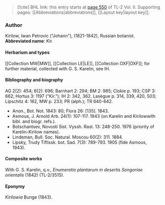 > [!cite] BHL link: this entry starts at [page 550](https://www.biodiversitylibrary.org/page/33068792) of TL-2 Vol. II.
> Supporting pages: [[Abbreviations|abbreviations]], [[Layout key|layout key]].

### Author

Kirilow, Iwan Petrovic ("Johann"), (1821-1842), Russian botanist. 
**Abbreviated name**: *Kir.*

#### Herbarium and types

[[Collection MW|MW]], [[Collection LE|LE]], [[Collection OXF|OXF]]; for further material, collected with G. S. Karelin, see IH.

#### Bibliography and biography

AG 2(2): 454; 6(2): 696; Barnhart 2: 294; BM 2: 985; Clokie p. 193; CSP 3: 662; Hortus 3: 1197 ("Kir."); IH 2: 342, 362. Lasègue p. 314, 339, 420, 503; Lipschitz 4: 162, MW p. 233; PR (alph.); TR 640-642.
- Anon., Bot. Not. 1843: 80; Flora 26: \[135\]. 1843.
- Asmous, J. Arnold Arb. 24(1): 107-117. 1943 (on Karelin and Kirilowwith bibl. and biogr. refs.).
- Botschantsev, Novosti Sist. Vyssh. Rast. 13: 248-250. 1976 (priority of Karelin-Kirilow names).
- Lindeman, Bull. Soc. Natural. Moscou 60(2): 311. 1884.
- Lipsky, Trudy Tiflissk. bot. Sad. 7(3): 789-793. 1905 (fide Asmous, 1943).

#### Composite works

With G. S. Karelin, q.v., *Enumeratio plantarum in desertis Songoriae orientalis* (1842) (TL-2/3515).

#### Eponymy

*Kirilowia* Bunge (1843).

